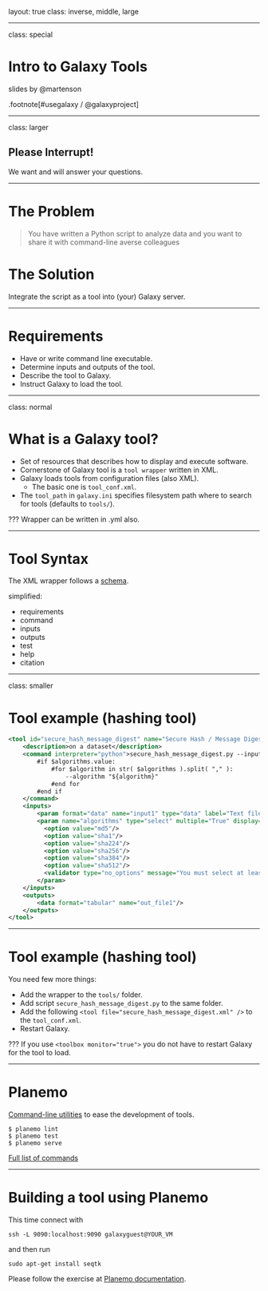 layout: true
class: inverse, middle, large

---
class: special
# Intro to Galaxy Tools

slides by @martenson

.footnote[\#usegalaxy / @galaxyproject]

---
class: larger

## Please Interrupt!

We want and will answer your questions.

---
# The Problem

> You have written a Python script to analyze data and you want to share it with command-line averse colleagues

# The Solution

Integrate the script as a tool into (your) Galaxy server.

---
# Requirements

* Have or write command line executable.
* Determine inputs and outputs of the tool.
* Describe the tool to Galaxy.
* Instruct Galaxy to load the tool.

---
class: normal
# What is a Galaxy tool?

- Set of resources that describes how to display and execute software.
- Cornerstone of Galaxy tool is a `tool wrapper` written in XML.
- Galaxy loads tools from configuration files (also XML).
  - The basic one is `tool_conf.xml`.
- The `tool_path` in `galaxy.ini` specifies filesystem path where to search for tools (defaults to `tools/`).

???
Wrapper can be written in .yml also.

---
# Tool Syntax

The XML wrapper follows a [schema](https://docs.galaxyproject.org/en/latest/dev/schema.html).

simplified:
  * requirements
  * command
  * inputs
  * outputs
  * test
  * help
  * citation

---
class: smaller

# Tool example (hashing tool)

```xml
<tool id="secure_hash_message_digest" name="Secure Hash / Message Digest" version="0.0.1">
    <description>on a dataset</description>
    <command interpreter="python">secure_hash_message_digest.py --input "${input1}" --output "${out_file1}"
        #if $algorithms.value:
            #for $algorithm in str( $algorithms ).split( "," ):
                --algorithm "${algorithm}"
            #end for
        #end if
    </command>
    <inputs>
        <param format="data" name="input1" type="data" label="Text file"/>
        <param name="algorithms" type="select" multiple="True" display="checkboxes" label="Choose the algorithms">
          <option value="md5"/>
          <option value="sha1"/>
          <option value="sha224"/>
          <option value="sha256"/>
          <option value="sha384"/>
          <option value="sha512"/>
          <validator type="no_options" message="You must select at least one algorithm." />
        </param>
    </inputs>
    <outputs>
        <data format="tabular" name="out_file1"/>
    </outputs>
</tool>
```

---
# Tool example (hashing tool)

You need few more things:
- Add the wrapper to the `tools/` folder.
- Add script `secure_hash_message_digest.py` to the same folder.
- Add the following `<tool file="secure_hash_message_digest.xml" />` to the `tool_conf.xml`.
- Restart Galaxy.

???
If you use `<toolbox monitor="true">` you do not have to restart Galaxy for the tool to load.

---

# Planemo

[Command-line utilities](http://planemo.readthedocs.io/) to ease the development of tools.

```shell
$ planemo lint
$ planemo test
$ planemo serve
```
[Full list of commands](http://planemo.readthedocs.io/en/latest/commands.html)

---
# Building a tool using Planemo

This time connect with
```
ssh -L 9090:localhost:9090 galaxyguest@YOUR_VM
```

and then run
```
sudo apt-get install seqtk
```

Please follow the exercise at [Planemo documentation](http://planemo.readthedocs.io/en/latest/writing_standalone.html).
